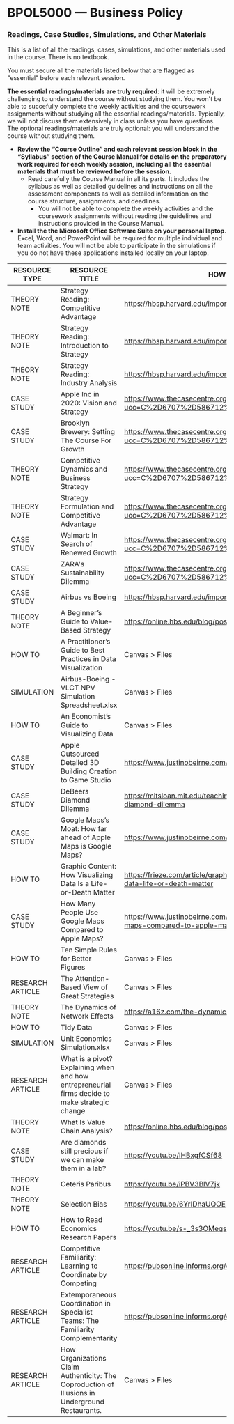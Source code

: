 # BPOL5000 — Business Policy
### Readings, Case Studies, Simulations, and Other Materials

This is a list of all the readings, cases, simulations, and other materials used in the course. There is no textbook.

You must secure all the materials listed below that are flagged as "essential" before each relevant session.

**The essential readings/materials are truly required**: it will be extremely challenging to understand the course without studying them. You won't be able to succefully complete the weekly activities and the coursework assignments without studying all the essential readings/materials. Typically, we will not discuss them extensively in class unless you have questions. The optional readings/materials are truly optional: you will understand the course without studying them.

- **Review the “Course Outline” and each relevant session block in the “Syllabus” section of the Course Manual for details on the preparatory work required for each weekly session, including all the essential materials that must be reviewed before the session.**
  - Read carefully the Course Manual in all its parts. It includes the syllabus as well as detailed guidelines and instructions on all the assessment components as well as detailed information on the course structure, assignments, and deadlines.
    - You will not be able to complete the weekly activities and the coursework assignments without reading the guidelines and instructions provided in the Course Manual.
- **Install the the Microsoft Office Software Suite on your personal laptop**. Excel, Word, and PowerPoint will be required for multiple individual and team activities. You will not be able to participate in the simulations if you do not have these applications installed locally on your laptop.

| RESOURCE TYPE     | RESOURCE TITLE                                                                                   | HOW TO GET?                                                                                                              | STATUS    | COST  |
|-------------------|--------------------------------------------------------------------------------------------------|--------------------------------------------------------------------------------------------------------------------------|-----------|-------|
| THEORY NOTE       | Strategy Reading: Competitive Advantage                                                          | https://hbsp.harvard.edu/import/1314490                                                                                  | Essential | $8.75 |
| THEORY NOTE       | Strategy Reading: Introduction to Strategy                                                       | https://hbsp.harvard.edu/import/1314490                                                                                  | Essential | $8.75 |
| THEORY NOTE       | Strategy Reading: Industry Analysis                                                              | https://hbsp.harvard.edu/import/1314490                                                                                  | OPTIONAL  | $8.75 |
| CASE STUDY        | Apple Inc in 2020: Vision and Strategy                                                            | https://www.thecasecentre.org/course/registerForCourse?ucc=C%2D6707%2D586712%2DSTU                                      | Essential | $5.75 |
| CASE STUDY        | Brooklyn Brewery: Setting The Course For Growth                                                  | https://www.thecasecentre.org/course/registerForCourse?ucc=C%2D6707%2D586712%2DSTU                                      | Essential | $5.75 |
| THEORY NOTE       | Competitive Dynamics and Business Strategy                                                       | https://www.thecasecentre.org/course/registerForCourse?ucc=C%2D6707%2D586712%2DSTU                                      | Essential | $5.75 |
| THEORY NOTE       | Strategy Formulation and Competitive Advantage                                                   | https://www.thecasecentre.org/course/registerForCourse?ucc=C%2D6707%2D586712%2DSTU                                      | Essential | $5.75 |
| CASE STUDY        | Walmart: In Search of Renewed Growth                                                              | https://www.thecasecentre.org/course/registerForCourse?ucc=C%2D6707%2D586712%2DSTU                                      | Essential | $5.75 |
| CASE STUDY        | ZARA's Sustainability Dilemma                                                                    | https://www.thecasecentre.org/course/registerForCourse?ucc=C%2D6707%2D586712%2DSTU                                      | Essential | $5.75 |
| CASE STUDY        | Airbus vs Boeing                                                                                 | https://hbsp.harvard.edu/import/1314490                                                                                  | Essential | $4.95 |
| THEORY NOTE       | A Beginner’s Guide to Value-Based Strategy                                                       | https://online.hbs.edu/blog/post/value-based-strategy                                                                   | Essential | 0     |
| HOW TO            | A Practitioner’s Guide to Best Practices in Data Visualization                                   | Canvas > Files                                                                                                           | Essential | 0     |
| SIMULATION        | Airbus-Boeing - VLCT NPV Simulation Spreadsheet.xlsx                                             | Canvas > Files                                                                                                           | Essential | 0     |
| HOW TO            | An Economist’s Guide to Visualizing Data                                                         | Canvas > Files                                                                                                           | Essential | 0     |
| CASE STUDY        | Apple Outsourced Detailed 3D Building Creation to Game Studio                                    | https://www.justinobeirne.com/apple-outsourced-3d-buildings                                                             | Essential | 0     |
| CASE STUDY        | DeBeers Diamond Dilemma                                                                          | https://mitsloan.mit.edu/teaching-resources-library/debeerss-diamond-dilemma                                            | Essential | 0     |
| CASE STUDY        | Google Maps’s Moat: How far ahead of Apple Maps is Google Maps?                                 | https://www.justinobeirne.com/google-maps-moat                                                                          | Essential | 0     |
| HOW TO            | Graphic Content: How Visualizing Data Is a Life-or-Death Matter                                  | https://frieze.com/article/graphic-content-how-visualizing-data-life-or-death-matter                                   | Essential | 0     |
| CASE STUDY        | How Many People Use Google Maps Compared to Apple Maps?                                          | https://www.justinobeirne.com/how-many-people-use-google-maps-compared-to-apple-maps                                   | Essential | 0     |
| HOW TO            | Ten Simple Rules for Better Figures                                                              | Canvas > Files                                                                                                           | Essential | 0     |
| RESEARCH ARTICLE  | The Attention-Based View of Great Strategies                                                     | Canvas > Files                                                                                                           | Essential | 0     |
| THEORY NOTE       | The Dynamics of Network Effects                                                                   | https://a16z.com/the-dynamics-of-network-effects/                                                                       | Essential | 0     |
| HOW TO            | Tidy Data                                                                                        | Canvas > Files                                                                                                           | Essential | 0     |
| SIMULATION        | Unit Economics Simulation.xlsx                                                                   | Canvas > Files                                                                                                           | Essential | 0     |
| RESEARCH ARTICLE  | What is a pivot? Explaining when and how entrepreneurial firms decide to make strategic change   | Canvas > Files                                                                                                           | Essential | 0     |
| THEORY NOTE       | What Is Value Chain Analysis?                                                                    | https://online.hbs.edu/blog/post/what-is-value-chain-analysis                                                           | Essential | 0     |
| CASE STUDY        | Are diamonds still precious if we can make them in a lab?                                        | https://youtu.be/IHBxgfCSf68                                                                                            | Essential | 0     |
| THEORY NOTE       | Ceteris Paribus                                                                                  | https://youtu.be/iPBV3BlV7jk                                                                                             | Essential | 0     |
| THEORY NOTE       | Selection Bias                                                                                   | https://youtu.be/6YrIDhaUQOE                                                                                            | Essential | 0     |
| HOW TO            | How to Read Economics Research Papers                                                            | https://youtu.be/s-_3s3OMeqs                                                                                            | Essential | 0     |
| RESEARCH ARTICLE  | Competitive Familiarity: Learning to Coordinate by Competing                                     | https://pubsonline.informs.org/doi/full/10.1287/orsc.2022.17068                                                         | OPTIONAL  | 0     |
| RESEARCH ARTICLE  | Extemporaneous Coordination in Specialist Teams: The Familiarity Complementarity                 | https://pubsonline.informs.org/doi/full/10.1287/orsc.2020.1376                                                          | OPTIONAL  | 0     |
| RESEARCH ARTICLE  | How Organizations Claim Authenticity: The Coproduction of Illusions in Underground Restaurants.  | Canvas > Files                                                                                                           | OPTIONAL  | 0     |


